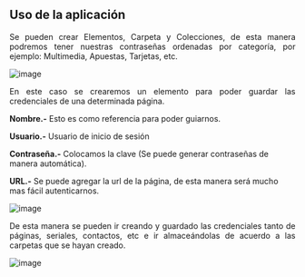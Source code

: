 ## Uso de la aplicación ##

<p style="text-align: justify;">Se pueden crear Elementos, Carpeta y Colecciones, de esta manera podremos tener nuestras contraseñas ordenadas por categoría, por ejemplo: Multimedia, Apuestas, Tarjetas, etc.

![image](https://rms-api-alpha.dsroma.info/v1/q/T48-vn.goal-image)

<p style="text-align: justify;">En este caso se crearemos un elemento para poder guardar las credenciales de una determinada página.

**Nombre.-** Esto es como referencia para poder guiarnos.

**Usuario.-** Usuario de inicio de sesión

**Contraseña.-** Colocamos la clave (Se puede generar contraseñas de manera automática).

**URL.-** Se puede agregar la url de la página, de esta manera será mucho mas fácil autenticarnos.

![image](https://rms-api-alpha.dsroma.info/v1/q/dUp-cQ.goal-image)

<p style="text-align: justify;">De esta manera se pueden ir creando y guardado las credenciales tanto de páginas, seriales, contactos, etc e ir almaceándolas de acuerdo a las carpetas que se hayan creado.

![image](https://rms-api-alpha.dsroma.info/v1/q/iBi-8m.goal-image)
